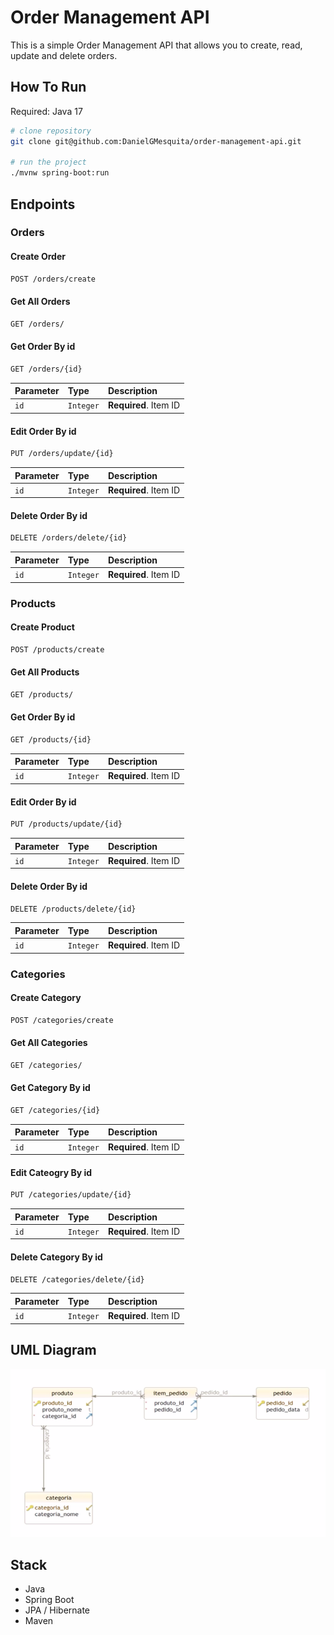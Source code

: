 # Order Management API
This is a simple Order Management API that allows you to create, read, update and delete orders.

## How To Run

Required: Java 17

```bash
# clone repository
git clone git@github.com:DanielGMesquita/order-management-api.git

# run the project
./mvnw spring-boot:run
```

## Endpoints

### Orders

#### Create Order
```bash
POST /orders/create
```

#### Get All Orders
```bash
GET /orders/
```

#### Get Order By id
```bash
GET /orders/{id}
```
| Parameter | Type      | Description             |
|:----------|:----------|:----------------------|
| `id`      | `Integer` | **Required**. Item ID |

#### Edit Order By id
```bash
PUT /orders/update/{id}
```
| Parameter | Type      | Description             |
|:----------|:----------|:----------------------|
| `id`      | `Integer` | **Required**. Item ID |

#### Delete Order By id
```bash
DELETE /orders/delete/{id}
```
| Parameter | Type      | Description             |
|:----------|:----------|:----------------------|
| `id`      | `Integer` | **Required**. Item ID |

### Products

#### Create Product
```bash
POST /products/create
```

#### Get All Products
```bash
GET /products/
```

#### Get Order By id
```bash
GET /products/{id}
```
| Parameter | Type      | Description             |
|:----------|:----------|:----------------------|
| `id`      | `Integer` | **Required**. Item ID |

#### Edit Order By id
```bash
PUT /products/update/{id}
```
| Parameter | Type      | Description             |
|:----------|:----------|:----------------------|
| `id`      | `Integer` | **Required**. Item ID |

#### Delete Order By id
```bash
DELETE /products/delete/{id}
```
| Parameter | Type      | Description             |
|:----------|:----------|:----------------------|
| `id`      | `Integer` | **Required**. Item ID |

### Categories

#### Create Category
```bash
POST /categories/create
```

#### Get All Categories
```bash
GET /categories/
```

#### Get Category By id
```bash
GET /categories/{id}
```
| Parameter | Type      | Description             |
|:----------|:----------|:----------------------|
| `id`      | `Integer` | **Required**. Item ID |

#### Edit Cateogry By id
```bash
PUT /categories/update/{id}
```
| Parameter | Type      | Description             |
|:----------|:----------|:----------------------|
| `id`      | `Integer` | **Required**. Item ID |

#### Delete Category By id
```bash
DELETE /categories/delete/{id}
```
| Parameter | Type      | Description             |
|:----------|:----------|:----------------------|
| `id`      | `Integer` | **Required**. Item ID |

## UML Diagram
![img.png](img.png)

## Stack
- Java
- Spring Boot
- JPA / Hibernate
- Maven